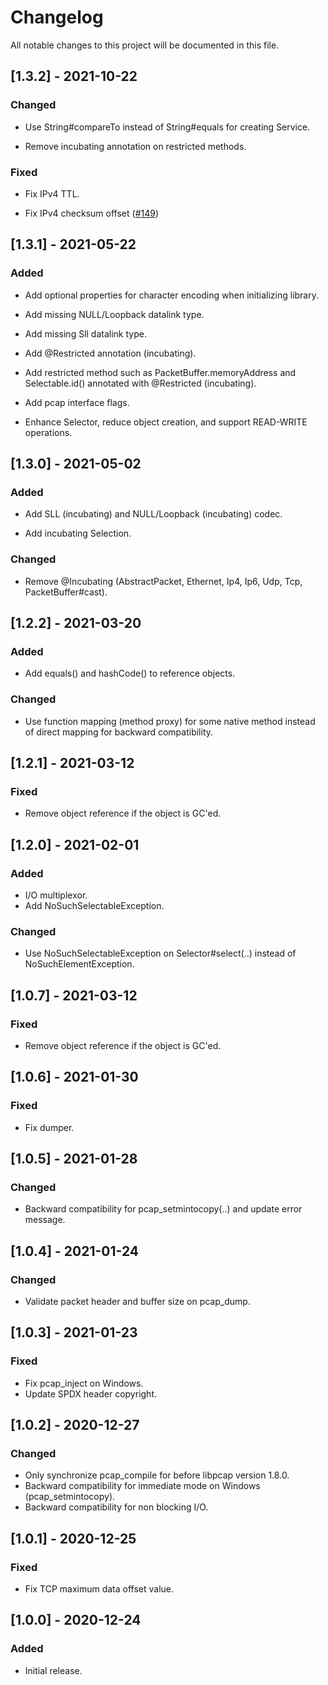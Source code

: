 <!--
SPDX-FileCopyrightText: 2020-2021 Pcap Project
SPDX-License-Identifier: MIT OR Apache-2.0
-->

# Changelog

All notable changes to this project will be documented in this file.



## [1.3.2] - 2021-10-22

### Changed

- Use String#compareTo instead of String#equals for creating Service.

- Remove incubating annotation on restricted methods.


### Fixed

- Fix IPv4 TTL.

- Fix IPv4 checksum offset ([#149](https://github.com/ardikars/pcap/issues/149))



## [1.3.1] - 2021-05-22

### Added

* Add optional properties for character encoding when initializing library.

* Add missing NULL/Loopback datalink type.

* Add missing Sll datalink type.

* Add @Restricted annotation (incubating).

* Add restricted method such as PacketBuffer.memoryAddress and Selectable.id() annotated with @Restricted (incubating).

* Add pcap interface flags.

* Enhance Selector, reduce object creation, and support READ-WRITE operations.



## [1.3.0] - 2021-05-02


### Added

- Add SLL (incubating) and NULL/Loopback (incubating) codec.

- Add incubating Selection.


### Changed

- Remove @Incubating (AbstractPacket, Ethernet, Ip4, Ip6, Udp, Tcp, PacketBuffer#cast).




## [1.2.2] - 2021-03-20

### Added

- Add equals() and hashCode() to reference objects.


### Changed
- Use function mapping (method proxy) for some native method instead of direct mapping for backward compatibility.




## [1.2.1] - 2021-03-12

### Fixed

* Remove object reference if the object is GC'ed.



## [1.2.0] - 2021-02-01

### Added
- I/O multiplexor.
- Add NoSuchSelectableException.

### Changed
- Use NoSuchSelectableException on Selector#select(..) instead of NoSuchElementException.



## [1.0.7] - 2021-03-12

### Fixed

- Remove object reference if the object is GC'ed.



## [1.0.6] - 2021-01-30

### Fixed

- Fix dumper.



## [1.0.5] - 2021-01-28

### Changed

- Backward compatibility for pcap_setmintocopy(..) and update error message.



## [1.0.4] - 2021-01-24

### Changed

- Validate packet header and buffer size on pcap_dump.



## [1.0.3] - 2021-01-23

### Fixed

- Fix pcap_inject on Windows.
- Update SPDX header copyright.



## [1.0.2] - 2020-12-27

### Changed

- Only synchronize pcap_compile for before libpcap version 1.8.0.
- Backward compatibility for immediate mode on Windows (pcap_setmintocopy).
- Backward compatibility for non blocking I/O.



## [1.0.1] - 2020-12-25

### Fixed

- Fix TCP maximum data offset value.


## [1.0.0] - 2020-12-24

### Added

- Initial release.
